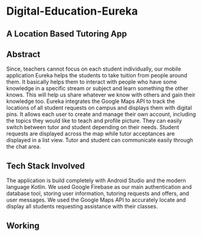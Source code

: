 # Digital-Education-Eureka
## A Location Based Tutoring App

## Abstract
Since, teachers cannot focus on each student individually, our mobile application Eureka helps the students to take tuition from people around them. It basically helps them to interact with people who have some knowledge in a specific stream or subject and learn something the other knows. This will help us share whatever we know with others and gain their knowledge too. Eureka integrates the Google Maps API to track the locations of all student requests on campus and displays them with digital pins. It allows each user to create and manage their own account, including the topics they would like to teach and profile picture. They can easily switch between tutor and student depending on their needs. Student requests are displayed across the map while tutor acceptances are displayed in a list view. Tutor and student can communicate easily through the chat area.

## Tech Stack Involved
The application is build completely with Android Studio and the modern language Kotlin. We used Google Firebase as our main authentication and database tool, storing user information, tutoring requests and offers, and user messages. We used the Google Maps API to accurately locate and display all students requesting assistance with their classes.

## Working
